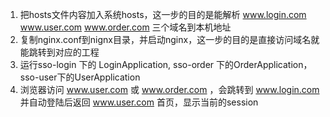 
1. 把hosts文件内容加入系统hosts，这一步的目的是能解析
www.login.com www.user.com www.order.com 三个域名到本机地址
2. 复制nginx.conf到nignx目录，并启动nginx，这一步的目的是直接访问域名就能跳转到对应的工程
3. 运行sso-login 下的 LoginApplication, sso-order 下的OrderApplication，sso-user下的UserApplication
4. 浏览器访问 www.user.com 或 www.order.com ，会跳转到 www.login.com 并自动登陆后返回 www.user.com 首页，显示当前的session 
